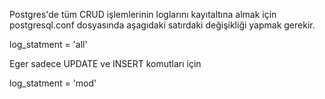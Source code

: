 Postgres'de tüm CRUD işlemlerinin loglarını kayıtaltına almak için
postgresql.conf dosyasında aşagıdaki satırdaki değişikliği yapmak gerekir.


log_statment = 'all'

Eger sadece UPDATE ve INSERT komutları için

log_statment = 'mod'


